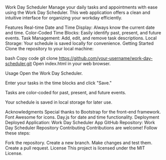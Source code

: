 Work Day Scheduler
Manage your daily tasks and appointments with ease using the Work Day Scheduler. This web application offers a clean and intuitive interface for organizing your workday efficiently.

Features
Real-time Date and Time Display: Always know the current date and time.
Color-Coded Time Blocks: Easily identify past, present, and future events.
Task Management: Add, edit, and remove task descriptions.
Local Storage: Your schedule is saved locally for convenience.
Getting Started
Clone the repository to your local machine:

bash
Copy code
git clone https://github.com/your-username/work-day-scheduler.git
Open index.html in your web browser.

Usage
Open the Work Day Scheduler.

Enter your tasks in the time blocks and click "Save."

Tasks are color-coded for past, present, and future events.

Your schedule is saved in local storage for later use.

Acknowledgments
Special thanks to Bootstrap for the front-end framework.
Font Awesome for icons.
Day.js for date and time functionality.
Deployment
Deployed Application: Work Day Scheduler App
GitHub Repository: Work Day Scheduler Repository
Contributing
Contributions are welcome! Follow these steps:

Fork the repository.
Create a new branch.
Make changes and test them.
Create a pull request.
License
This project is licensed under the MIT License.